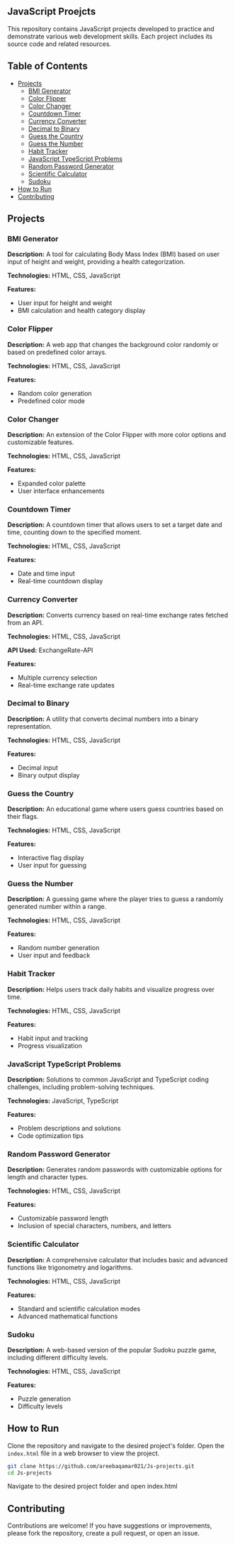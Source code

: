 ## JavaScript Proejcts

This repository contains JavaScript projects developed to practice and demonstrate various web development skills. Each project includes its source code and related resources.

## Table of Contents
- [Projects](#projects)
  - [BMI Generator](#bmi-generator)
  - [Color Flipper](#color-flipper)
  - [Color Changer](#color-changer)
  - [Countdown Timer](#countdown-timer)
  - [Currency Converter](#currency-converter)
  - [Decimal to Binary](#decimal-to-binary)
  - [Guess the Country](#guess-the-country)
  - [Guess the Number](#guess-the-number)
  - [Habit Tracker](#habit-tracker)
  - [JavaScript TypeScript Problems](#javascript-typescript-problems)
  - [Random Password Generator](#random-password-generator)
  - [Scientific Calculator](#scientific-calculator)
  - [Sudoku](#sudoku)
- [How to Run](#how-to-run)
- [Contributing](#contributing)

## Projects

### BMI Generator
**Description:** A tool for calculating Body Mass Index (BMI) based on user input of height and weight, providing a health categorization.

**Technologies:** HTML, CSS, JavaScript

**Features:**
- User input for height and weight
- BMI calculation and health category display

### Color Flipper
**Description:** A web app that changes the background color randomly or based on predefined color arrays.

**Technologies:** HTML, CSS, JavaScript

**Features:**
- Random color generation
- Predefined color mode

### Color Changer
**Description:** An extension of the Color Flipper with more color options and customizable features.

**Technologies:** HTML, CSS, JavaScript

**Features:**
- Expanded color palette
- User interface enhancements

### Countdown Timer
**Description:** A countdown timer that allows users to set a target date and time, counting down to the specified moment.

**Technologies:** HTML, CSS, JavaScript

**Features:**
- Date and time input
- Real-time countdown display

### Currency Converter
**Description:** Converts currency based on real-time exchange rates fetched from an API.

**Technologies:** HTML, CSS, JavaScript

**API Used:** ExchangeRate-API

**Features:**
- Multiple currency selection
- Real-time exchange rate updates

### Decimal to Binary
**Description:** A utility that converts decimal numbers into a binary representation.

**Technologies:** HTML, CSS, JavaScript

**Features:**
- Decimal input
- Binary output display

### Guess the Country
**Description:** An educational game where users guess countries based on their flags.

**Technologies:** HTML, CSS, JavaScript

**Features:**
- Interactive flag display
- User input for guessing

### Guess the Number
**Description:** A guessing game where the player tries to guess a randomly generated number within a range.

**Technologies:** HTML, CSS, JavaScript

**Features:**
- Random number generation
- User input and feedback

### Habit Tracker
**Description:** Helps users track daily habits and visualize progress over time.

**Technologies:** HTML, CSS, JavaScript

**Features:**
- Habit input and tracking
- Progress visualization

### JavaScript TypeScript Problems
**Description:** Solutions to common JavaScript and TypeScript coding challenges, including problem-solving techniques.

**Technologies:** JavaScript, TypeScript

**Features:**
- Problem descriptions and solutions
- Code optimization tips

### Random Password Generator
**Description:** Generates random passwords with customizable options for length and character types.

**Technologies:** HTML, CSS, JavaScript

**Features:**
- Customizable password length
- Inclusion of special characters, numbers, and letters

### Scientific Calculator
**Description:** A comprehensive calculator that includes basic and advanced functions like trigonometry and logarithms.

**Technologies:** HTML, CSS, JavaScript

**Features:**
- Standard and scientific calculation modes
- Advanced mathematical functions

### Sudoku
**Description:** A web-based version of the popular Sudoku puzzle game, including different difficulty levels.

**Technologies:** HTML, CSS, JavaScript

**Features:**
- Puzzle generation
- Difficulty levels

## How to Run
Clone the repository and navigate to the desired project's folder. Open the `index.html` file in a web browser to view the project.

```bash
git clone https://github.com/areebaqamar021/Js-projects.git
cd Js-projects
```
Navigate to the desired project folder and open index.html

## Contributing
Contributions are welcome! If you have suggestions or improvements, please fork the repository, create a pull request, or open an issue.
